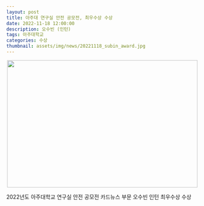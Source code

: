 ```yaml
---
layout: post
title: 아주대 연구실 안전 공모전, 최우수상 수상
date: 2022-11-18 12:00:00
description: 오수빈 (인턴)
tags: 아주대학교
categories: 수상
thumbnail: assets/img/news/20221118_subin_award.jpg
---
```


<img class="img-responsive img-centered" src="img/news/20221118_subin_award.jpg" alt="" width="500" height="333" style="margin-left: auto; margin-right: auto; display: block;">
<p>2022년도 아주대학교 연구실 안전 공모전 카드뉴스 부문 오수빈 인턴 최우수상 수상</p>